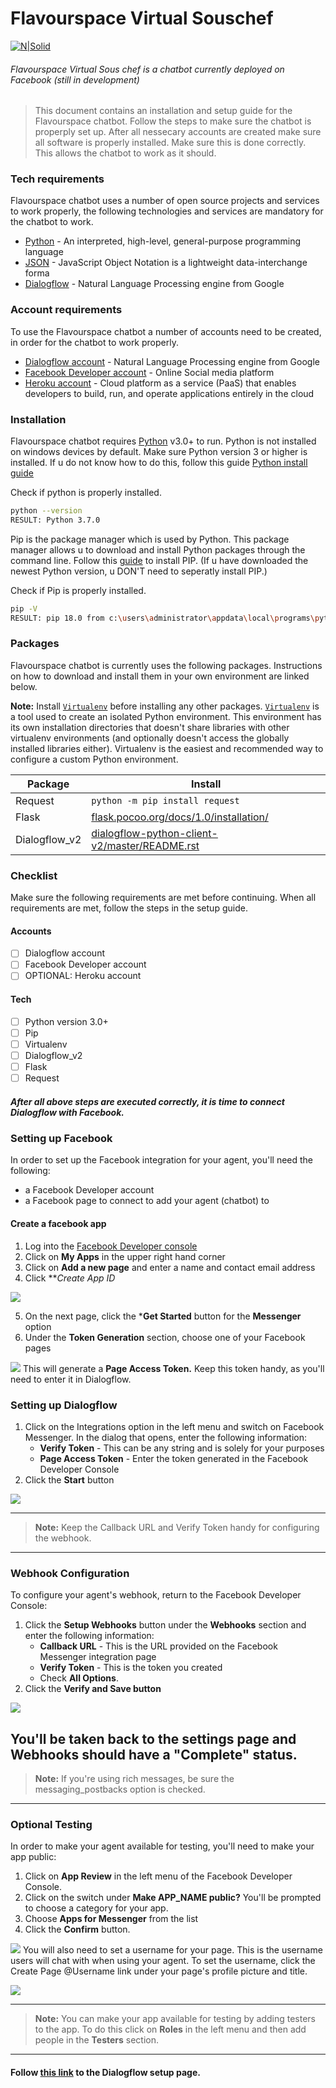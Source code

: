 # Flavourspace Virtual Souschef

[![N|Solid](https://pbs.twimg.com/profile_images/469110013898661888/u9CeOkTw_200x200.png)](http://flavourspace.com/)

###### Flavourspace Virtual Sous chef is a chatbot currently deployed on Facebook (still in development)
> This document contains an installation and setup guide
> for the Flavourspace chatbot. Follow the steps to make sure 
> the chatbot is properply set up. After all nessecary accounts are created
> make sure all software is properly installed. Make sure this is done
> correctly. This allows the chatbot to work as it should.

### Tech requirements
Flavourspace chatbot uses a number of open source projects and services to work properly, the following technologies and services are mandatory for the chatbot to work.

* [Python](https://www.python.org/) - An interpreted, high-level, general-purpose programming language
* [JSON](https://docs.python.org/3/library/json.html) - JavaScript Object Notation is a lightweight data-interchange forma
* [Dialogflow](https://dialogflow.com/) - Natural Language Processing engine from Google


### Account requirements
To use the Flavourspace chatbot a number of accounts need to be created, in order for the chatbot to work properly.
* [Dialogflow account](https://dialogflow.com/) - Natural Language Processing engine from Google
* [Facebook Developer account](https://www.facebook.com/) - Online Social media platform
* [Heroku account](https://www.heroku.com/) - Cloud platform as a service (PaaS) that enables developers to build, run, and operate applications entirely in the cloud


### Installation
Flavourspace chatbot requires [Python](https://www.python.org/) v3.0+ to run.
Python is not installed on windows devices by default. Make sure Python version 3 or higher is installed. If u do not know how to do this, follow this guide [Python install guide](https://www.howtogeek.com/197947/how-to-install-python-on-windows/)

Check if python is properly installed.
```sh
python --version
RESULT: Python 3.7.0
```


Pip is the package manager which is used by Python. This package manager allows u to download and install Python packages through the command line. Follow this [guide](https://www.liquidweb.com/kb/install-pip-windows/) to install PIP.
(If u have downloaded the newest Python version, u DON'T need to seperatly install PIP.)

Check if Pip is properly installed.
```sh
pip -V
RESULT: pip 18.0 from c:\users\administrator\appdata\local\programs\python\python37\lib\site-packages\pip (python 3.7)
```

### Packages
Flavourspace chatbot is currently uses the following packages. Instructions on how to download and install them in your own environment are linked below. 

**Note:** 
Install [`Virtualenv`](https://virtualenv.pypa.io/en/latest/installation/) before installing any other packages. [`Virtualenv`](https://virtualenv.pypa.io/en/latest/installation/) is a tool used to create an isolated Python environment. This environment has its own installation directories that doesn't share libraries with other virtualenv environments (and optionally doesn't access the globally installed libraries either). 
Virtualenv is the easiest and recommended way to configure a custom Python environment.

| Package | Install |
| ------ | ------ |
| Request | ```python -m pip install request ``` |
| Flask | [flask.pocoo.org/docs/1.0/installation/][Plflsk] |
| Dialogflow_v2 | [dialogflow-python-client-v2/master/README.rst][Pldialog] |



### Checklist
Make sure the following requirements are met before continuing. When all requirements are met, follow the steps in the setup guide.
#### Accounts
- [ ] Dialogflow account
- [ ] Facebook Developer account
- [ ] OPTIONAL: Heroku account

#### Tech
- [ ] Python version 3.0+
- [ ] Pip
- [ ] Virtualenv
- [ ] Dialogflow_v2
- [ ] Flask
- [ ] Request

##### After all above steps are executed correctly, it is time to connect Dialogflow with Facebook.

### Setting up Facebook

In order to set up the Facebook integration for your agent, you'll need the following:
- a Facebook Developer account
- a Facebook page to connect to add your agent (chatbot) to
#### Create a facebook app
1. Log into the [Facebook Developer console](https://developers.facebook.com/)
2. Click on **My Apps** in the upper right hand corner
3. Click on **Add a new page** and enter a name and contact email address
4. Click ***Create App ID*

![](https://dialogflow.com/docs/images/integrations/facebook/001-facebook.png)

5. On the next page, click the ***Get Started** button for the **Messenger** option
6. Under the **Token Generation** section, choose one of your Facebook pages

![](https://dialogflow.com/docs/images/integrations/facebook/002-facebook.png)
This will generate a **Page Access Token.** Keep this token handy, as you'll need to enter it in Dialogflow.

### Setting up Dialogflow
1. Click on the Integrations option in the left menu and switch on Facebook Messenger. In the dialog that opens, enter the following information: 
    - **Verify Token** - This can be any string and is solely for your purposes
    - **Page Access Token** - Enter the token generated in the Facebook Developer Console
2. Click the **Start** button

![](https://dialogflow.com/docs/images/integrations/facebook/003-facebook.png)

---
> **Note:** Keep the Callback URL and Verify Token handy for configuring the webhook.
---
### Webhook Configuration
To configure your agent's webhook, return to the Facebook Developer Console:
1. Click the **Setup Webhooks** button under the **Webhooks** section and enter the following information: 
    - **Callback URL** - This is the URL provided on the Facebook Messenger integration page
    - **Verify Token** - This is the token you created
    - Check **All Options**.
2. Click the **Verify and Save button**

![](https://dialogflow.com/docs/images/integrations/facebook/004-facebook.png)

You'll be taken back to the settings page and **Webhooks** should have a "Complete" status.
---
> **Note:** If you're using rich messages, be sure the messaging_postbacks option is checked.
---

### Optional Testing
In order to make your agent available for testing, you'll need to make your app public:
1. Click on **App Review** in the left menu of the Facebook Developer Console.
2. Click on the switch under **Make APP_NAME public?** You'll be prompted to choose a category for your app.
3. Choose **Apps for Messenger** from the list
4. Click the **Confirm** button.

![](https://dialogflow.com/docs/images/integrations/facebook/005-facebook.png)
You will also need to set a username for your page. This is the username users will chat with when using your agent. To set the username, click the Create Page @Username link under your page's profile picture and title.

![](https://dialogflow.com/docs/images/integrations/facebook/add-username.png)

---
> **Note:** You can make your app available for testing by adding testers to the app. To do this click on **Roles** in the left menu and then add people in the **Testers** section.
---
#### Follow [**this link**](https://dialogflow.com/docs/integrations/facebook) to the Dialogflow setup page.




   [Plreq]: <https://github.com/joemccann/dillinger/tree/master/plugins/dropbox/README.md>
   [Plflsk]: <http://flask.pocoo.org/docs/1.0/installation/>
   [Pldialog]: <https://github.com/googleapis/dialogflow-python-client-v2/blob/master/README.rst>

